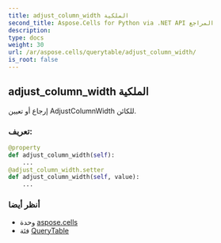 ```yaml
---
title: adjust_column_width الملكية
second_title: Aspose.Cells for Python via .NET API المراجع
description:
type: docs
weight: 30
url: /ar/aspose.cells/querytable/adjust_column_width/
is_root: false
---
```

##  adjust_column_width الملكية

إرجاع أو تعيين AdjustColumnWidth للكائن.
###  تعريف:
```python
@property
def adjust_column_width(self):
    ...
@adjust_column_width.setter
def adjust_column_width(self, value):
    ...
```

###  أنظر أيضا
* وحدة [aspose.cells](../../)
* فئة [QueryTable](/cells/python-net/ar/aspose.cells/querytable)
